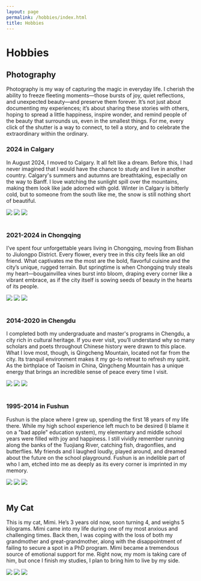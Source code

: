 ```yaml
---
layout: page
permalink: /hobbies/index.html
title: Hobbies
---
```


# Hobbies

## Photography

Photography is my way of capturing the magic in everyday life. I cherish the ability to freeze fleeting moments—those bursts of joy, quiet reflections, and unexpected beauty—and preserve them forever. It’s not just about documenting my experiences; it’s about sharing these stories with others, hoping to spread a little happiness, inspire wonder, and remind people of the beauty that surrounds us, even in the smallest things. For me, every click of the shutter is a way to connect, to tell a story, and to celebrate the extraordinary within the ordinary.

### 2024 in Calgary

In August 2024, I moved to Calgary. It all felt like a dream. Before this, I had never imagined that I would have the chance to study and live in another country. Calgary's summers and autumns are breathtaking, especially on the way to Banff. I love watching the sunlight spill over the mountains, making them look like jade adorned with gold. Winter in Calgary is bitterly cold, but to someone from the south like me, the snow is still nothing short of beautiful.


<div class="third">
<img src="/image/Calgary01.jpg">
<img src="/image/Calgary02.jpg">
<img src="/image/Calgary03.jpg">
</div>
<br>

### 2021-2024 in Chongqing

I’ve spent four unforgettable years living in Chongqing, moving from Bishan to Jiulongpo District. Every flower, every tree in this city feels like an old friend. What captivates me the most are the bold, flavorful cuisine and the city’s unique, rugged terrain. But springtime is when Chongqing truly steals my heart—bougainvillea vines burst into bloom, draping every corner like a vibrant embrace, as if the city itself is sowing seeds of beauty in the hearts of its people.

<div class="third">
<img src="/image/Photo No.1.jpg">
<img src="/image/Photo No.2.jpg">
<img src="/image/Photo No.3.jpg">
</div>
<br>


### 2014-2020 in Chengdu

I completed both my undergraduate and master's programs in Chengdu, a city rich in cultural heritage. If you ever visit, you’ll understand why so many scholars and poets throughout Chinese history were drawn to this place. What I love most, though, is Qingcheng Mountain, located not far from the city. Its tranquil environment makes it my go-to retreat to refresh my spirit. As the birthplace of Taoism in China, Qingcheng Mountain has a unique energy that brings an incredible sense of peace every time I visit.

<div class="third">
<img src="/image/Chengdu01.jpg">
<img src="/image/Chengdu02.jpg">
<img src="/image/Chengdu03.jpg">
</div>
<br>

### 1995-2014 in Fushun

Fushun is the place where I grew up, spending the first 18 years of my life there. While my high school experience left much to be desired (I blame it on a "bad apple" education system), my elementary and middle school years were filled with joy and happiness. I still vividly remember running along the banks of the Tuojiang River, catching fish, dragonflies, and butterflies. My friends and I laughed loudly, played around, and dreamed about the future on the school playground. Fushun is an indelible part of who I am, etched into me as deeply as its every corner is imprinted in my memory. 

<div class="third">
<img src="/image/Fushun01.jpg">
<img src="/image/Fushun02.jpg">
<img src="/image/Fushun03.jpg">
</div>
<br>

## My Cat

This is my cat, Mimi. He’s 3 years old now, soon turning 4, and weighs 5 kilograms. Mimi came into my life during one of my most anxious and challenging times. Back then, I was coping with the loss of both my grandmother and great-grandmother, along with the disappointment of failing to secure a spot in a PhD program. Mimi became a tremendous source of emotional support for me. Right now, my mom is taking care of him, but once I finish my studies, I plan to bring him to live by my side.

<div class="third">
<img src="/image/Cat No.1.jpg">
<img src="/image/Cat No.2.jpg">
<img src="/image/Cat No.3.jpg">
</div>
<br>

